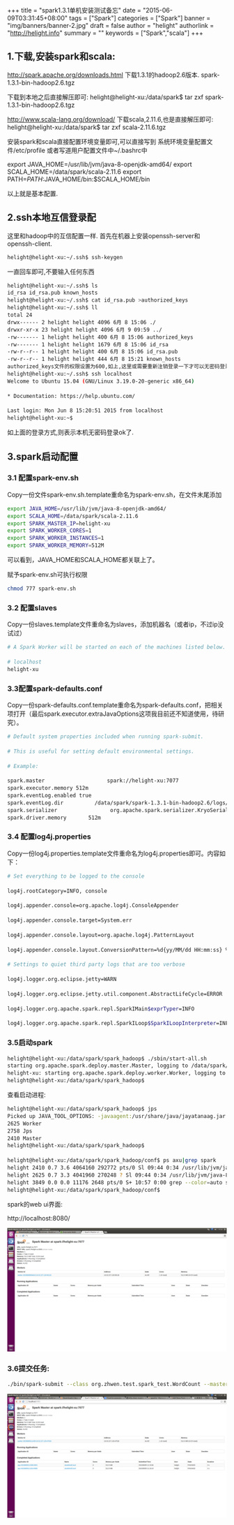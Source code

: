 +++
title = "spark1.3.1单机安装测试备忘"
date = "2015-06-09T03:31:45+08:00"
tags = ["Spark"]
categories = ["Spark"]
banner = "img/banners/banner-2.jpg"
draft = false
author = "helight"
authorlink = "http://helight.info"
summary = ""
keywords = ["Spark","scala"]
+++

## 1.下载,安装spark和scala:
http://spark.apache.org/downloads.html
下载1.3.1的hadoop2.6版本. spark-1.3.1-bin-hadoop2.6.tgz

下载到本地之后直接解压即可:
helight@helight-xu:/data/spark$ tar zxf spark-1.3.1-bin-hadoop2.6.tgz

http://www.scala-lang.org/download/
下载scala,2.11.6,也是直接解压即可:
helight@helight-xu:/data/spark$ tar zxf scala-2.11.6.tgz

<!--more-->

安装spark和scala直接配置环境变量即可,可以直接写到 系统环境变量配置文件/etc/profile
或者写道用户配置文件中~/.bashrc中

export JAVA_HOME=/usr/lib/jvm/java-8-openjdk-amd64/
export SCALA_HOME=/data/spark/scala-2.11.6 
export PATH=$PATH:$JAVA_HOME/bin:$SCALA_HOME/bin

以上就是基本配置.

## 2.ssh本地互信登录配
这里和hadoop中的互信配置一样.
首先在机器上安装openssh-server和openssh-client.
```sh
helight@helight-xu:~/.ssh$ ssh-keygen
```
一直回车即可,不要输入任何东西
```sh
helight@helight-xu:~/.ssh$ ls
id_rsa id_rsa.pub known_hosts
helight@helight-xu:~/.ssh$ cat id_rsa.pub >authorized_keys
helight@helight-xu:~/.ssh$ ll
total 24
drwx------ 2 helight helight 4096 6月 8 15:06 ./
drwxr-xr-x 23 helight helight 4096 6月 9 09:59 ../
-rw------- 1 helight helight 400 6月 8 15:06 authorized_keys
-rw------- 1 helight helight 1679 6月 8 15:06 id_rsa
-rw-r--r-- 1 helight helight 400 6月 8 15:06 id_rsa.pub
-rw-r--r-- 1 helight helight 444 6月 8 15:21 known_hosts
authorized_keys文件的权限设置为600,如上,这里或需要重新注销登录一下才可以无密码登录
helight@helight-xu:~/.ssh$ ssh localhost
Welcome to Ubuntu 15.04 (GNU/Linux 3.19.0-20-generic x86_64)

* Documentation: https://help.ubuntu.com/

Last login: Mon Jun 8 15:20:51 2015 from localhost
helight@helight-xu:~$
```
如上面的登录方式,则表示本机无密码登录ok了.

## 3.spark启动配置
### 3.1 配置spark-env.sh
Copy一份文件spark-env.sh.template重命名为spark-env.sh，在文件末尾添加
```sh
export JAVA_HOME=/usr/lib/jvm/java-8-openjdk-amd64/
export SCALA_HOME=/data/spark/scala-2.11.6
export SPARK_MASTER_IP=helight-xu
export SPARK_WORKER_CORES=1
export SPARK_WORKER_INSTANCES=1
export SPARK_WORKER_MEMORY=512M
```
可以看到，JAVA_HOME和SCALA_HOME都关联上了。

赋予spark-env.sh可执行权限
```sh
chmod 777 spark-env.sh
```
### 3.2    配置slaves 

Copy一份slaves.template文件重命名为slaves，添加机器名（或者ip，不过ip没试过）
```sh
# A Spark Worker will be started on each of the machines listed below.

# localhost
helight-xu
```
### 3.3配置spark-defaults.conf

Copy一份spark-defaults.conf.template重命名为spark-defaults.conf，把相关项打开（最后spark.executor.extraJavaOptions这项我目前还不知道使用，待研究）。
```sh
# Default system properties included when running spark-submit.

# This is useful for setting default environmental settings.

# Example:

spark.master                    spark://helight-xu:7077
spark.executor.memory 512m
spark.eventLog.enabled true
spark.eventLog.dir          /data/spark/spark-1.3.1-bin-hadoop2.6/logs/
spark.serializer                 org.apache.spark.serializer.KryoSerializer
spark.driver.memory       512m
```
### 3.4       配置log4j.properties

Copy一份log4j.properties.template文件重命名为log4j.properties即可。内容如下：
```sh
# Set everything to be logged to the console

log4j.rootCategory=INFO, console

log4j.appender.console=org.apache.log4j.ConsoleAppender

log4j.appender.console.target=System.err

log4j.appender.console.layout=org.apache.log4j.PatternLayout

log4j.appender.console.layout.ConversionPattern=%d{yy/MM/dd HH:mm:ss} %p %c{1}: %m%n

# Settings to quiet third party logs that are too verbose

log4j.logger.org.eclipse.jetty=WARN

log4j.logger.org.eclipse.jetty.util.component.AbstractLifeCycle=ERROR

log4j.logger.org.apache.spark.repl.SparkIMain$exprTyper=INFO

log4j.logger.org.apache.spark.repl.SparkILoop$SparkILoopInterpreter=INFO
```
### 3.5启动spark
```sh
helight@helight-xu:/data/spark/spark_hadoop$ ./sbin/start-all.sh
starting org.apache.spark.deploy.master.Master, logging to /data/spark/spark-1.3.1-bin-hadoop2.6/sbin/../logs/spark-helight-org.apache.spark.deploy.master.Master-1-helight-xu.out
helight-xu: starting org.apache.spark.deploy.worker.Worker, logging to /data/spark/spark-1.3.1-bin-hadoop2.6/sbin/../logs/spark-helight-org.apache.spark.deploy.worker.Worker-1-helight-xu.out
helight@helight-xu:/data/spark/spark_hadoop$
```
查看启动进程:
```sh
helight@helight-xu:/data/spark/spark_hadoop$ jps
Picked up JAVA_TOOL_OPTIONS: -javaagent:/usr/share/java/jayatanaag.jar
2625 Worker
2758 Jps
2410 Master
helight@helight-xu:/data/spark/spark_hadoop$
 
helight@helight-xu:/data/spark/spark_hadoop/conf$ ps axu|grep spark
helight 2410 0.7 3.6 4064160 292772 pts/0 Sl 09:44 0:34 /usr/lib/jvm/java-8-openjdk-amd64//bin/java -cp /data/spark/spark-1.3.1-bin-hadoop2.6/sbin/../conf:/data/spark/spark-1.3.1-bin-hadoop2.6/lib/spark-assembly-1.3.1-hadoop2.6.0.jar:/data/spark/spark-1.3.1-bin-hadoop2.6/lib/datanucleus-core-3.2.10.jar:/data/spark/spark-1.3.1-bin-hadoop2.6/lib/datanucleus-api-jdo-3.2.6.jar:/data/spark/spark-1.3.1-bin-hadoop2.6/lib/datanucleus-rdbms-3.2.9.jar -Dspark.akka.logLifecycleEvents=true -Xms512m -Xmx512m org.apache.spark.deploy.master.Master --ip helight-xu --port 7077 --webui-port 8080
helight 2625 0.7 3.3 4041960 270248 ? Sl 09:44 0:34 /usr/lib/jvm/java-8-openjdk-amd64//bin/java -cp /data/spark/spark-1.3.1-bin-hadoop2.6/sbin/../conf:/data/spark/spark-1.3.1-bin-hadoop2.6/lib/spark-assembly-1.3.1-hadoop2.6.0.jar:/data/spark/spark-1.3.1-bin-hadoop2.6/lib/datanucleus-core-3.2.10.jar:/data/spark/spark-1.3.1-bin-hadoop2.6/lib/datanucleus-api-jdo-3.2.6.jar:/data/spark/spark-1.3.1-bin-hadoop2.6/lib/datanucleus-rdbms-3.2.9.jar -Dspark.akka.logLifecycleEvents=true -Xms512m -Xmx512m org.apache.spark.deploy.worker.Worker spark://helight-xu:7077 --webui-port 8081
helight 3849 0.0 0.0 11176 2648 pts/0 S+ 10:57 0:00 grep --color=auto spark
helight@helight-xu:/data/spark/spark_hadoop/conf$
```
spark的web ui界面:

http://localhost:8080/

![](../../imgs/2015/06/Screenshot-from-2015-06-09-105917.png)
### 3.6提交任务:
```sh
./bin/spark-submit --class org.zhwen.test.spark_test.WordCount --master spark://helight-xu:7077 /data/helight/workspace/spark_test/target/idata-task-project-0.0.1-xu-jar-with-dependencies.jar
```

![](../../imgs/2015/06/Screenshot-from-2015-06-09-112944.png)
